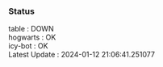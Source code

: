 ### Status


table : DOWN  
hogwarts : OK  
icy-bot : OK  
Latest Update : 2024-01-12 21:06:41.251077
